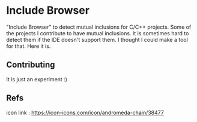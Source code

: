 # Include Browser

"Include Browser" to detect mutual inclusions for C/C++ projects.
Some of the projects I contribute to have mutual inclusions. 
It is sometimes hard to detect them if the IDE doesn't support them. I thought I could make a tool for that.
Here it is.

## Contributing

It is just an experiment :)

## Refs
icon link : https://icon-icons.com/icon/andromeda-chain/38477
